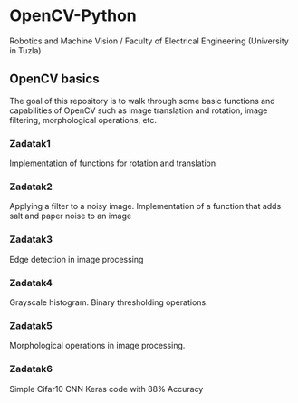 # OpenCV-Python

Robotics and Machine Vision / Faculty of Electrical Engineering (University in Tuzla)

## OpenCV basics

The goal of this repository is to walk through some basic functions and capabilities of OpenCV such as image translation and rotation, image filtering, morphological operations, etc.

### Zadatak1

Implementation of functions for rotation and translation

### Zadatak2

Applying a filter to a noisy image. Implementation of a function that adds salt and paper noise to an image

### Zadatak3

Edge detection in image processing

### Zadatak4

Grayscale histogram. Binary thresholding operations.

### Zadatak5

Morphological operations in image processing.

### Zadatak6

Simple Cifar10 CNN Keras code with 88% Accuracy
